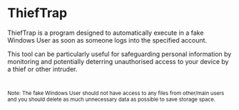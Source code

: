 # ThiefTrap

ThiefTrap is a program designed to automatically execute in a fake Windows User as soon as someone logs into the specified account.

This tool can be particularly useful for safeguarding personal information by monitoring and potentially deterring unauthorised access to your device by a thief or other intruder.
#
<sub>Note: The fake Windows User should not have access to any files from other/main users and you should delete as much unnecessary data as possible to save storage space.</sub>

